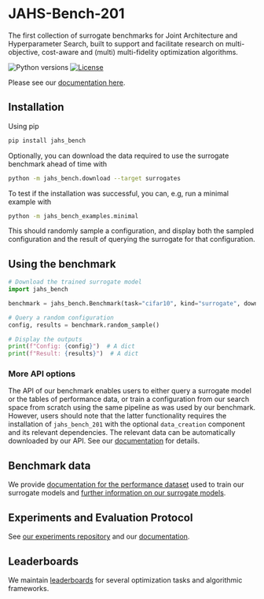 # JAHS-Bench-201

The first collection of surrogate benchmarks for Joint Architecture and Hyperparameter Search, built to support and
facilitate research on multi-objective, cost-aware and (multi) multi-fidelity optimization algorithms.


![Python versions](https://img.shields.io/badge/python-3.7%20%7C%203.8%20%7C%203.9%20%7C%203.10-informational)
[![License](https://img.shields.io/badge/license-MIT-informational)](LICENSE)

Please see our [documentation here](https://automl.github.io/jahs_bench_201/).


## Installation

Using pip

```bash
pip install jahs_bench
```

Optionally, you can download the data required to use the surrogate benchmark ahead of time with
```bash
python -m jahs_bench.download --target surrogates
```

To test if the installation was successful, you can, e.g, run a minimal example with
```bash
python -m jahs_bench_examples.minimal
```
This should randomly sample a configuration, and display both the sampled configuration and the result of querying the
surrogate for that configuration.

## Using the benchmark

```python
# Download the trained surrogate model
import jahs_bench

benchmark = jahs_bench.Benchmark(task="cifar10", kind="surrogate", download=True)

# Query a random configuration
config, results = benchmark.random_sample()

# Display the outputs
print(f"Config: {config}")  # A dict
print(f"Result: {results}")  # A dict

```

### More API options

The API of our benchmark enables users to either query a surrogate model or the tables of performance data, or train a
configuration from our search space from scratch using the same pipeline as was used by our benchmark.
However, users should note that the latter functionality requires the installation of `jahs_bench_201` with the
optional `data_creation` component and its relevant dependencies. The relevant data can be automatically downloaded by
our API. See our [documentation](https://automl.github.io/jahs_bench_201/usage) for details.

## Benchmark data

We provide [documentation for the performance dataset](https://automl.github.io/jahs_bench_201/performance_dataset) used to train our surrogate models and [further information on our surrogate models](https://automl.github.io/jahs_bench_201/surrogate).


## Experiments and Evaluation Protocol

See [our experiments repository](https://github.com/automl/jahs_bench_201_experiments) and our [documentation](https://automl.github.io/jahs_bench_201/evaluation_protocol).

## Leaderboards

We maintain [leaderboards](https://automl.github.io/jahs_bench_201/leaderboards) for several optimization tasks and algorithmic frameworks.
